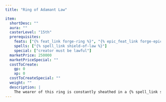 ```yaml
---
title: "Ring of Adamant Law"

item:
  shortDesc: ""
  aura: ""
  casterLevel: "15th"
  prerequisites:
    feats: ["{% feat_link forge-ring %}", "{% epic_feat_link forge-epic-ring %}"]
    spells: ["{% spell_link shield-of-law %}"]
    special: ["creator must be lawful"]
  marketPrice: 250000
  marketPriceSpecial: ""
  costToCreate:
    gp: 0
    xp: 0
  costToCreateSpecial: ""
  weight: ""
  description: |
    The wearer of this ring is constantly sheathed in a {% spell_link shield-of-law %} effect. It bestows one negative level on any chaotic creature that puts it on. The negative level remains as long as the ring is worn and disappears when the ring is removed. This negative level never results in actual level loss, but it cannot be overcome in any way (including {% spell_link restoration %} spells) while the ring is worn.
---
```

